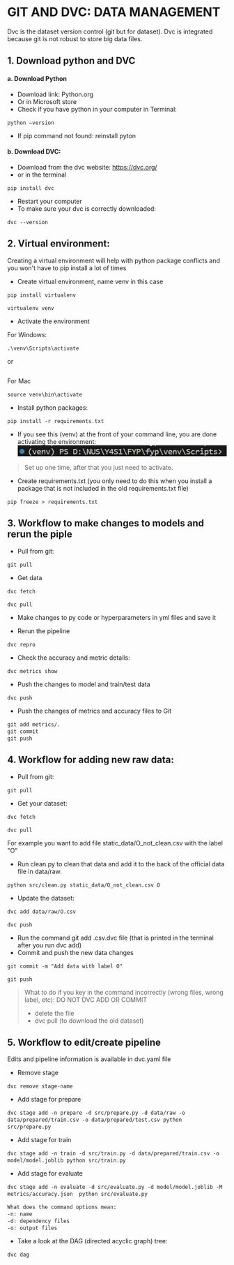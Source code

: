 # GIT AND DVC: DATA MANAGEMENT

Dvc is the dataset version control (git but for dataset). Dvc is integrated because git is not robust to store big data files.

## 1.	Download python and DVC
#### a. Download Python 
- Download link: Python.org
- Or in Microsoft store
- Check if you have python in your computer in Terminal:
```
python –version
```

- If pip command not found: reinstall pyton

#### b. Download DVC:
- Download from the dvc website: https://dvc.org/
- or in the terminal
```
pip install dvc
```
- Restart your computer 
- To make sure your dvc is correctly downloaded:
```
dvc --version
```

## 2.	Virtual environment: 
Creating a virtual environment will help with python package conflicts and you won't have to pip install a lot of times

- Create virtual environment, name venv in this case
```
pip install virtualenv
```
```
virtualenv venv 
```
-  Activate the environment

For Windows:
```
.\venv\Scripts\activate
```
or 
```

```
For Mac
```
source venv\bin\activate
```

- Install python packages:
```
pip install -r requirements.txt
```
- If you see this (venv) at the front of your command line, you are done activating the environment:
![Alt text](image.png)

> Set up one time, after that you just need to activate.



- Create requirements.txt (you only need to do this when you install a package that is not included in the old requirements.txt file)
```
pip freeze > requirements.txt
```

## 3.	Workflow to make changes to models and rerun the piple
- Pull from git:
```
git pull
```
- Get data
```
dvc fetch
```

```
dvc pull
```
-	Make changes to py code or hyperparameters in yml files and save it

- Rerun the pipeline
```
dvc repro
```
- Check the accuracy and metric details:
```
dvc metrics show
```
- Push the changes to model and train/test data
```
dvc push
```
- Push the changes of metrics and accuracy files to Git
```
git add metrics/.
git commit
git push
```


## 4. Workflow for adding new raw data:
- Pull from git:
```
git pull
```
- Get your dataset:
```
dvc fetch
```
```
dvc pull
```
For example you want to add file static_data/O_not_clean.csv with the label "O"
- Run clean.py to clean that data and add it to the back of the official data file in data/raw.

```
python src/clean.py static_data/O_not_clean.csv O
```

-	Update the dataset:
```
dvc add data/raw/O.csv
```
```
dvc push
```
- Run the command git add .csv.dvc file (that is printed in the terminal after you run dvc add)
- Commit and push the new data changes 
```
git commit -m "Add data with label O"
```
```
git push
```

> What to do if you key in the command incorrectly (wrong files, wrong label, etc):
> DO NOT DVC ADD OR COMMIT
> -	delete the file
> -	dvc pull (to download the old dataset)

## 5. Workflow to edit/create pipeline

Edits and pipeline information is available in dvc.yaml file

- Remove stage
```
dvc remove stage-name
```

- Add stage for prepare
```
dvc stage add -n prepare -d src/prepare.py -d data/raw -o data/prepared/train.csv -o data/prepared/test.csv python src/prepare.py
```
- Add stage for train
```
dvc stage add -n train -d src/train.py -d data/prepared/train.csv -o model/model.joblib python src/train.py
```

- Add stage for evaluate
```
dvc stage add -n evaluate -d src/evaluate.py -d model/model.joblib -M metrics/accuracy.json  python src/evaluate.py
```
```
What does the command options mean:
-n: name
-d: dependency files
-o: output files
```

- Take a look at the DAG (directed acyclic graph) tree:
```
dvc dag 
```

